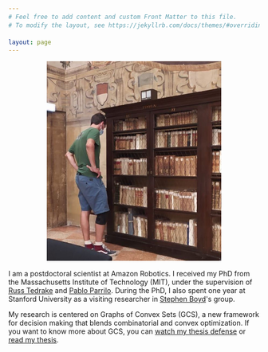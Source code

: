 ```yaml
---
# Feel free to add content and custom Front Matter to this file.
# To modify the layout, see https://jekyllrb.com/docs/themes/#overriding-theme-defaults

layout: page
---
```


<p align="center">
<img src="me.jpg" alt="drawing" width="350px"/>
</p>

I am a postdoctoral scientist at Amazon Robotics. I received my PhD from the Massachusetts Institute of Technology (MIT), under the supervision of [Russ Tedrake](https://groups.csail.mit.edu/locomotion/russt.html) and [Pablo Parrilo](https://www.mit.edu/~parrilo/). During the PhD, I also spent one year at Stanford University as a visiting researcher in [Stephen Boyd](https://web.stanford.edu/~boyd/)'s group.

My research is centered on Graphs of Convex Sets (GCS), a new framework for decision making that blends combinatorial and convex optimization. If you want to know more about GCS, you can [watch my thesis defense](https://www.youtube.com/watch?si=mfF1A1s-H87eznmV&v=rSbpfAVF_7c&feature=youtu.be) or [read my thesis](http://groups.csail.mit.edu/robotics-center/public_papers/Marcucci24a.pdf).
